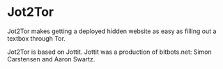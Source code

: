 Jot2Tor
=======

Jot2Tor makes getting a deployed hidden website as easy as filling out a textbox through Tor.

Jot2Tor is based on Jottit. Jottit was a production of bitbots.net: Simon Carstensen and Aaron Swartz.